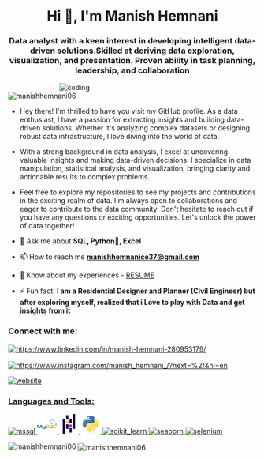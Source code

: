 
<h1 align="center">Hi 👋, I'm Manish Hemnani</h1>
<h3 align="center">Data analyst with a keen interest in developing intelligent data-driven solutions.Skilled at deriving data exploration, visualization, and presentation. Proven ability in task planning, leadership, and collaboration</h3>
<img align="right" alt="coding" width="400" src="https://user-images.githubusercontent.com/55389276/140866485-8fb1c876-9a8f-4d6a-98dc-08c4981eaf70.gif">
<p align="left"> <img src="https://komarev.com/ghpvc/?username=manishhemnani06&label=Profile%20views&color=0e75b6&style=flat" alt="manishhemnani06" /> </p>

- Hey there! I'm thrilled to have you visit my GitHub profile. As a data enthusiast, I have a passion for extracting insights and building data-driven solutions. Whether it's analyzing complex datasets or designing robust data infrastructure, I love diving into the world of data.

- With a strong background in data analysis, I excel at uncovering valuable insights and making data-driven decisions. I specialize in data manipulation, statistical analysis, and visualization, bringing clarity and actionable results to complex problems.

- Feel free to explore my repositories to see my projects and contributions in the exciting realm of data. I'm always open to collaborations and eager to contribute to the data community. Don't hesitate to reach out if you have any questions or exciting opportunities. Let's unlock the power of data together!

- 💬 Ask me about **SQL, Python🐍, Excel**

- 📫 How to reach me **manishhemnanice37@gmail.com**

- 📄 Know about my experiences -  [RESUME]([https://drive.google.com/file/d/1CHA2L2uhB1NDcR-4wvJEwgB_IGQYevJC/view?usp=sharing](https://drive.google.com/file/d/1QbTernxZX7g8WSwWqMtgPuaLrGQts12y/view?usp=sharing))

- ⚡ Fun fact: **I am a Residential Designer and Planner (Civil Engineer) but after exploring myself, realized that i Love to play with Data and get insights from it**

<h3 align="left">Connect with me:</h3>
<p align="left">
<a href="https://www.linkedin.com/in/manish-hemnani-280953179/" target="blank"><img align="center" src="https://raw.githubusercontent.com/rahuldkjain/github-profile-readme-generator/master/src/images/icons/Social/linked-in-alt.svg" alt="https://www.linkedin.com/in/manish-hemnani-280953179/" height="30" width="40" /></a>

<a href="https://instagram.com/https://www.instagram.com/manish_hemnani_/?next=%2f&hl=en" target="blank"><img align="center" src="https://raw.githubusercontent.com/rahuldkjain/github-profile-readme-generator/master/src/images/icons/Social/instagram.svg" alt="https://www.instagram.com/manish_hemnani_/?next=%2f&hl=en" height="30" width="40" /></a>

<a href="https://codebasics.io/portfolio/Manish-Hemnani"><img src="https://i.ibb.co/njRTvdJ/website-1.png"  alt="website" border="0" height="40" width="40" />


</p>

<h3 align="left">Languages and Tools:</h3>
<p align="left"> <a href="https://www.microsoft.com/en-us/sql-server" target="_blank" rel="noreferrer"> <img src="https://www.svgrepo.com/show/303229/microsoft-sql-server-logo.svg" alt="mssql" width="40" height="40"/> </a> <a href="https://www.mysql.com/" target="_blank" rel="noreferrer"> <img src="https://raw.githubusercontent.com/devicons/devicon/master/icons/mysql/mysql-original-wordmark.svg" alt="mysql" width="40" height="40"/> </a> <a href="https://pandas.pydata.org/" target="_blank" rel="noreferrer"> <img src="https://raw.githubusercontent.com/devicons/devicon/2ae2a900d2f041da66e950e4d48052658d850630/icons/pandas/pandas-original.svg" alt="pandas" width="40" height="40"/> </a> <a href="https://www.python.org" target="_blank" rel="noreferrer"> <img src="https://raw.githubusercontent.com/devicons/devicon/master/icons/python/python-original.svg" alt="python" width="40" height="40"/> </a> <a href="https://scikit-learn.org/" target="_blank" rel="noreferrer"> <img src="https://upload.wikimedia.org/wikipedia/commons/0/05/Scikit_learn_logo_small.svg" alt="scikit_learn" width="40" height="40"/> </a> <a href="https://seaborn.pydata.org/" target="_blank" rel="noreferrer"> <img src="https://seaborn.pydata.org/_images/logo-mark-lightbg.svg" alt="seaborn" width="40" height="40"/> </a> <a href="https://www.selenium.dev" target="_blank" rel="noreferrer"> <img src="https://raw.githubusercontent.com/detain/svg-logos/780f25886640cef088af994181646db2f6b1a3f8/svg/selenium-logo.svg" alt="selenium" width="40" height="40"/> </a> </p>

<p><img align="left" src="https://github-readme-stats.vercel.app/api/top-langs?username=manishhemnani06&show_icons=true&locale=en&layout=compact" alt="manishhemnani06" /></p>

<p>&nbsp;<img align="center" src="https://github-readme-stats.vercel.app/api?username=manishhemnani06&show_icons=true&locale=en" alt="manishhemnani06" /></p>
